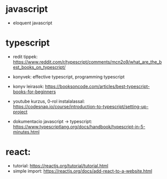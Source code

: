 # javascript
- eloquent javascript

# typescript

- redit tippek: https://www.reddit.com/r/typescript/comments/mcn2o9/what_are_the_best_books_on_typescript/
- konyvek: effective typescript, programming typescript
- konyv leirasok: https://booksoncode.com/articles/best-typescript-books-for-beginners
- youtube kurzus, 0-rol instalalassal: https://codesnap.io/course/introduction-to-typescript/setting-up-project

- dokumentacio javascript -> typescript:
  https://www.typescriptlang.org/docs/handbook/typescript-in-5-minutes.html

# react:
  - tutorial: https://reactjs.org/tutorial/tutorial.html
  - simple import: https://reactjs.org/docs/add-react-to-a-website.html

